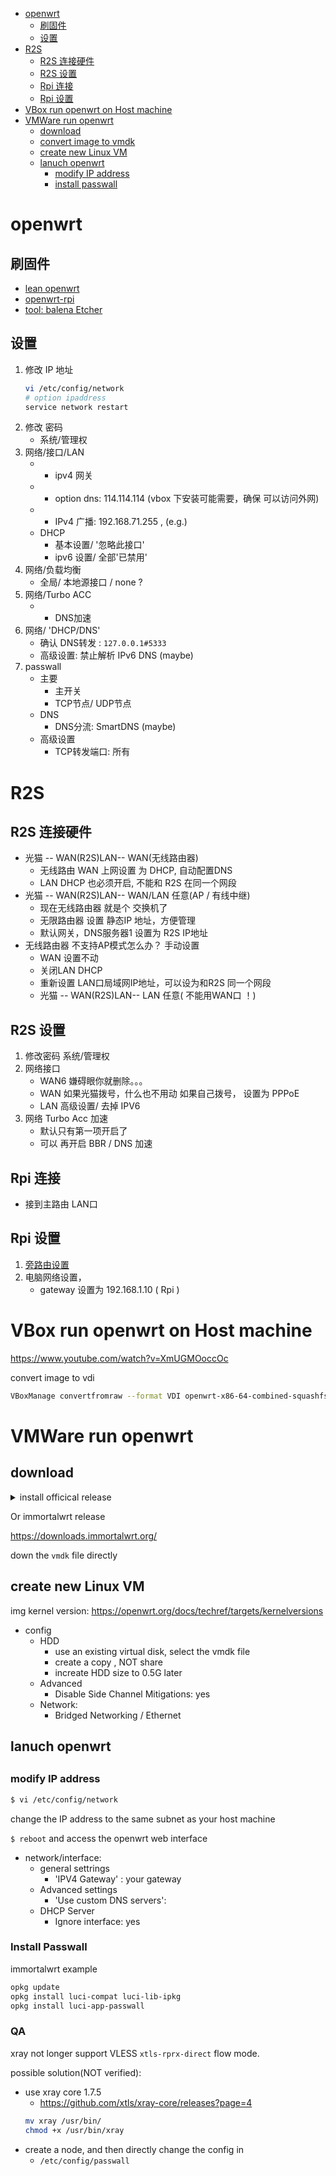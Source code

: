 [](...menustart)

- [openwrt](#27d03b6f0fc0a15464669d7950529cae)
    - [刷固件](#066d67c2a791210e63c8e6777ff65294)
    - [设置](#e366ccf1556c0672dcecba135ed5472e)
- [R2S](#5a7ab9dcc8db0c926579b7534ecf3861)
    - [R2S 连接硬件](#752b8691dd263cd43606d53be8c481fd)
    - [R2S 设置](#50253fdec44f8701e984f78844b449a5)
    - [Rpi 连接](#510b0501c2ea4da197aed7494488e288)
    - [Rpi 设置](#f669ab422f5fcf79de0338fae12db0ea)
- [VBox run openwrt on Host machine](#9d548d8b61422c151c5b8652c1003587)
- [VMWare run openwrt](#50ef7031fba0114ee4c0545b669bf368)
    - [download](#fd456406745d816a45cae554c788e754)
    - [convert image to vmdk](#1db4db8b788df81c79488948b4c11419)
    - [create new Linux VM](#bfd90f2b7e62cddc79f22d128ecbe892)
    - [lanuch openwrt](#7bd4bccda2889c8f0cffb7a333f1a567)
        - [modify IP address](#d1a0135f0e3e61dfd3a41a1b1bfe9667)
        - [install passwall](#8fc6717e5ac38ba94024aa7ae724eac0)

[](...menuend)


<h2 id="27d03b6f0fc0a15464669d7950529cae"></h2>

# openwrt

<h2 id="066d67c2a791210e63c8e6777ff65294"></h2>

## 刷固件

- [lean openwrt](https://github.com/coolsnowwolf/lede)
- [openwrt-rpi](https://github.com/SulingGG/Openwrt-rpi)
- [tool: balena Etcher](https://www.balena.io/etcher/?ref=etcher_footer)

<h2 id="e366ccf1556c0672dcecba135ed5472e"></h2>

## 设置

1. 修改 IP 地址
    ```bash
    vi /etc/config/network
    # option ipaddress
    service network restart
    ```
2. 修改 密码
    - 系统/管理权
3. 网络/接口/LAN
    - + ipv4 网关
    - + option dns: 114.114.114 (vbox 下安装可能需要，确保 可以访问外网)
    - + IPv4 广播:  192.168.71.255 , (e.g.)
    - DHCP
        - 基本设置/ '忽略此接口'
        - ipv6 设置/ 全部'已禁用'
4. 网络/负载均衡
    - 全局/ 本地源接口 / none ?
5. 网络/Turbo ACC
    - + DNS加速
6. 网络/ 'DHCP/DNS'
    - 确认 DNS转发 :  `127.0.0.1#5333`
    - 高级设置: 禁止解析 IPv6 DNS (maybe)
7. passwall
    - 主要
        - 主开关
        - TCP节点/ UDP节点
    - DNS
        - DNS分流: SmartDNS (maybe)
    - 高级设置
        - TCP转发端口: 所有


<h2 id="5a7ab9dcc8db0c926579b7534ecf3861"></h2>

# R2S

<h2 id="752b8691dd263cd43606d53be8c481fd"></h2>

## R2S 连接硬件

- 光猫 -- WAN(R2S)LAN-- WAN(无线路由器)
    - 无线路由 WAN 上网设置 为 DHCP, 自动配置DNS
    - LAN DHCP 也必须开启, 不能和 R2S 在同一个网段
- 光猫 -- WAN(R2S)LAN-- WAN/LAN 任意(AP / 有线中继)
    - 现在无线路由器 就是个 交换机了
    - 无限路由器 设置 静态IP 地址，方便管理
    - 默认网关，DNS服务器1 设置为 R2S IP地址
- 无线路由器 不支持AP模式怎么办？ 手动设置
    - WAN 设置不动
    - 关闭LAN DHCP
    - 重新设置 LAN口局域网IP地址，可以设为和R2S 同一个网段
    - 光猫 -- WAN(R2S)LAN-- LAN 任意( 不能用WAN口 ！)



<h2 id="50253fdec44f8701e984f78844b449a5"></h2>

## R2S 设置

1. 修改密码  系统/管理权
2. 网络接口
	- WAN6  嫌碍眼你就删除。。。
	- WAN   如果光猫拨号，什么也不用动
			如果自己拨号， 设置为 PPPoE
	- LAN   高级设置/ 去掉 IPV6
3. 网络 Turbo Acc 加速
    - 默认只有第一项开启了
    - 可以 再开启 BBR / DNS 加速

<h2 id="510b0501c2ea4da197aed7494488e288"></h2>

## Rpi 连接

- 接到主路由 LAN口

<h2 id="f669ab422f5fcf79de0338fae12db0ea"></h2>

## Rpi 设置

1. [旁路由设置](https://mlapp.cn/1008.html)
2. 电脑网络设置，
    - gateway 设置为 192.168.1.10 ( Rpi )


<h2 id="9d548d8b61422c151c5b8652c1003587"></h2>

# VBox run openwrt on Host machine

https://www.youtube.com/watch?v=XmUGMOoccOc


convert image to vdi

```bash
VBoxManage convertfromraw --format VDI openwrt-x86-64-combined-squashfs.img openwrt.vdi
```

<h2 id="50ef7031fba0114ee4c0545b669bf368"></h2>

# VMWare run openwrt

<h2 id="fd456406745d816a45cae554c788e754"></h2>

## download 

<details>
<summary>install officical release</summary>

https://downloads.openwrt.org/

openwrt-x86-generic-combined-ext4.img.gz



convert image to vmdk

```bash
# 0
brew install qemu
# 1
gunzip ...

# 2
qemu-img convert -f raw -O vmdk  openwrt-15.05-x86-64-combined-ext4.img openwrt-15.05-x86-64-combined-ext4.vmdk
```

</details>


Or immortalwrt  release

https://downloads.immortalwrt.org/

down the `vmdk` file directly

<h2 id="bfd90f2b7e62cddc79f22d128ecbe892"></h2>

## create new Linux VM

img kernel version: https://openwrt.org/docs/techref/targets/kernelversions

- config
    - HDD
        - use an existing virtual disk, select the vmdk file
        - create a copy , NOT share
        - increate HDD size to 0.5G later
    - Advanced
        - Disable Side Channel Mitigations: yes
    - Network: 
        - Bridged Networking / Ethernet


<h2 id="7bd4bccda2889c8f0cffb7a333f1a567"></h2>

## lanuch openwrt

<h2 id="d1a0135f0e3e61dfd3a41a1b1bfe9667"></h2>

### modify IP address

```bash
$ vi /etc/config/network
```

change the IP address to the same subnet as your host machine

`$ reboot`   and access the openwrt web interface

- network/interface:
    - general settrings
        - 'IPV4 Gateway' : your gateway
    - Advanced settings
        - 'Use custom DNS servers':
    - DHCP Server
        - Ignore interface: yes


### Install Passwall

immortalwrt example

```bash
opkg update
opkg install luci-compat luci-lib-ipkg
opkg install luci-app-passwall
```


### QA

xray not longer support VLESS `xtls-rprx-direct` flow mode.

possible solution(NOT verified):

- use xray core 1.7.5
    - https://github.com/xtls/xray-core/releases?page=4
    ```bash
    mv xray /usr/bin/
    chmod +x /usr/bin/xray
    ```
- create a node, and then directly change the config in
    - `/etc/config/passwall`

